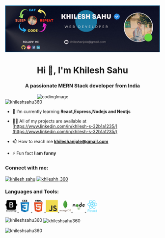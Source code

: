 ![logo](https://github.com/KhileshSahu360/KhileshSahu360/blob/main/MyLinkedIn%20Banner.jpg)
<h1 align="center">Hi 👋, I'm Khilesh Sahu</h1>
<h3 align="center">A passionate MERN Stack developer from India</h3>
   <img align="right" width="400px" alt="codingImage" src="https://camo.githubusercontent.com/19db51af5f90f1b152bc0b9078f5fe97053955be5074f03f17019c70345bdcdb/68747470733a2f2f6d69726f2e6d656469756d2e636f6d2f6d61782f313336302f302a37513379765349765f7430696f4a2d5a2e676966">

<p align="left"> <img src="https://komarev.com/ghpvc/?username=khileshsahu360&label=Profile%20views&color=0e75b6&style=flat" alt="khileshsahu360" /> </p>

- 🌱 I’m currently learning **React,Express,Nodejs and Nextjs**

- 👨‍💻 All of my projects are available at [https://www.linkedin.com/in/khilesh-s-32b1a1235/](https://www.linkedin.com/in/khilesh-s-32b1a1235/)

- 📫 How to reach me **khileshanjole@gmail.com**

- ⚡ Fun fact **I am funny**

<h3 align="left">Connect with me:</h3>
<p align="left">
<a href="https://linkedin.com/in/khilesh sahu" target="blank"><img align="center" src="https://raw.githubusercontent.com/rahuldkjain/github-profile-readme-generator/master/src/images/icons/Social/linked-in-alt.svg" alt="khilesh sahu" height="30" width="40" /></a>
<a href="https://instagram.com/khileshh_360" target="blank"><img align="center" src="https://raw.githubusercontent.com/rahuldkjain/github-profile-readme-generator/master/src/images/icons/Social/instagram.svg" alt="khileshh_360" height="30" width="40" /></a>
</p>

<h3 align="left">Languages and Tools:</h3>
<p align="left"> <a href="https://getbootstrap.com" target="_blank" rel="noreferrer"> <img src="https://raw.githubusercontent.com/devicons/devicon/master/icons/bootstrap/bootstrap-plain-wordmark.svg" alt="bootstrap" width="40" height="40"/> </a> <a href="https://www.w3schools.com/css/" target="_blank" rel="noreferrer"> <img src="https://raw.githubusercontent.com/devicons/devicon/master/icons/css3/css3-original-wordmark.svg" alt="css3" width="40" height="40"/> </a> <a href="https://www.w3.org/html/" target="_blank" rel="noreferrer"> <img src="https://raw.githubusercontent.com/devicons/devicon/master/icons/html5/html5-original-wordmark.svg" alt="html5" width="40" height="40"/> </a> <a href="https://developer.mozilla.org/en-US/docs/Web/JavaScript" target="_blank" rel="noreferrer"> <img src="https://raw.githubusercontent.com/devicons/devicon/master/icons/javascript/javascript-original.svg" alt="javascript" width="40" height="40"/> </a> <a href="https://www.mongodb.com/" target="_blank" rel="noreferrer"> <img src="https://raw.githubusercontent.com/devicons/devicon/master/icons/mongodb/mongodb-original-wordmark.svg" alt="mongodb" width="40" height="40"/> </a><a href="https://nodejs.org" target="_blank" rel="noreferrer"> <img src="https://raw.githubusercontent.com/devicons/devicon/master/icons/nodejs/nodejs-original-wordmark.svg" alt="nodejs" width="40" height="40"/> </a> <a href="https://reactjs.org/" target="_blank" rel="noreferrer"> <img src="https://raw.githubusercontent.com/devicons/devicon/master/icons/react/react-original-wordmark.svg" alt="react" width="40" height="40"/> </a> </p>

<p><img align="left" src="https://github-readme-stats.vercel.app/api/top-langs?username=khileshsahu360&show_icons=true&locale=en&layout=compact" alt="khileshsahu360" /></p>

<p>&nbsp;<img align="center" src="https://github-readme-stats.vercel.app/api?username=khileshsahu360&show_icons=true&locale=en" alt="khileshsahu360" /></p>

<p><img align="center" src="https://github-readme-streak-stats.herokuapp.com/?user=khileshsahu360&" alt="khileshsahu360" /></p>
